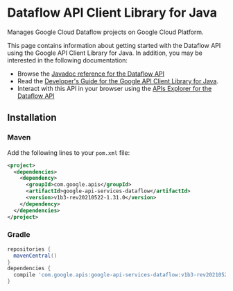 # Dataflow API Client Library for Java

Manages Google Cloud Dataflow projects on Google Cloud Platform.

This page contains information about getting started with the Dataflow API
using the Google API Client Library for Java. In addition, you may be interested
in the following documentation:

* Browse the [Javadoc reference for the Dataflow API][javadoc]
* Read the [Developer's Guide for the Google API Client Library for Java][google-api-client].
* Interact with this API in your browser using the [APIs Explorer for the Dataflow API][api-explorer]

## Installation

### Maven

Add the following lines to your `pom.xml` file:

```xml
<project>
  <dependencies>
    <dependency>
      <groupId>com.google.apis</groupId>
      <artifactId>google-api-services-dataflow</artifactId>
      <version>v1b3-rev20210522-1.31.0</version>
    </dependency>
  </dependencies>
</project>
```

### Gradle

```gradle
repositories {
  mavenCentral()
}
dependencies {
  compile 'com.google.apis:google-api-services-dataflow:v1b3-rev20210522-1.31.0'
}
```

[javadoc]: https://googleapis.dev/java/google-api-services-dataflow/latest/index.html
[google-api-client]: https://github.com/googleapis/google-api-java-client/
[api-explorer]: https://developers.google.com/apis-explorer/#p/dataflow/v1/
